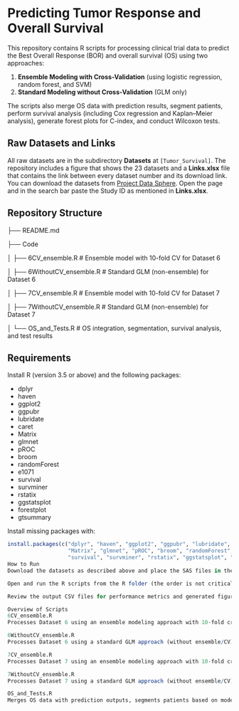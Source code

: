 # Predicting Tumor Response and Overall Survival

This repository contains R scripts for processing clinical trial data to predict the Best Overall Response (BOR) and overall survival (OS) using two approaches:
1. **Ensemble Modeling with Cross-Validation** (using logistic regression, random forest, and SVM)
2. **Standard Modeling without Cross-Validation** (GLM only)

The scripts also merge OS data with prediction results, segment patients, perform survival analysis (including Cox regression and Kaplan–Meier analysis), generate forest plots for C-index, and conduct Wilcoxon tests.

## Raw Datasets and Links

All raw datasets are in the subdirectory **Datasets** at `[Tumor_Survival]`. The repository includes a figure that shows the 23 datasets and a **Links.xlsx** file that contains the link between every dataset number and its download link.  
You can download the datasets from [Project Data Sphere](https://data.projectdatasphere.org/projectdatasphere/html/home). Open the page and in the search bar paste the Study ID as mentioned in **Links.xlsx**.

## Repository Structure

├── README.md 

├── Code

│ ├── 6CV_ensemble.R # Ensemble model with 10-fold CV for Dataset 6 

│ ├── 6WithoutCV_ensemble.R # Standard GLM (non-ensemble) for Dataset 6 

│ ├── 7CV_ensemble.R # Ensemble model with 10-fold CV for Dataset 7 

│ ├── 7WithoutCV_ensemble.R # Standard GLM (non-ensemble) for Dataset 7 

│ └── OS_and_Tests.R # OS integration, segmentation, survival analysis, and test results 

## Requirements

Install R (version 3.5 or above) and the following packages:

- dplyr  
- haven  
- ggplot2  
- ggpubr  
- lubridate  
- caret  
- Matrix  
- glmnet  
- pROC  
- broom  
- randomForest  
- e1071  
- survival  
- survminer  
- rstatix  
- ggstatsplot  
- forestplot  
- gtsummary  

Install missing packages with:
```r
install.packages(c("dplyr", "haven", "ggplot2", "ggpubr", "lubridate", "caret", 
                   "Matrix", "glmnet", "pROC", "broom", "randomForest", "e1071",
                   "survival", "survminer", "rstatix", "ggstatsplot", "forestplot", "gtsummary"))
How to Run
Download the datasets as described above and place the SAS files in the appropriate folders (e.g., Datasets/6/, Datasets/7/).

Open and run the R scripts from the R folder (the order is not critical; each script saves its output in the cvresults folder and figures in the Figures folder).

Review the output CSV files for performance metrics and generated figures for survival analysis and statistical tests.

Overview of Scripts
6CV_ensemble.R
Processes Dataset 6 using an ensemble modeling approach with 10-fold cross-validation.

6WithoutCV_ensemble.R
Processes Dataset 6 using a standard GLM approach (without ensemble/CV).

7CV_ensemble.R
Processes Dataset 7 using an ensemble modeling approach with 10-fold cross-validation.

7WithoutCV_ensemble.R
Processes Dataset 7 using a standard GLM approach (without ensemble/CV).

OS_and_Tests.R
Merges OS data with prediction outputs, segments patients based on model scores, performs survival analysis (Cox regression, Kaplan–Meier), generates forest plots (C-index), and conducts Wilcoxon tests on performance metrics.
